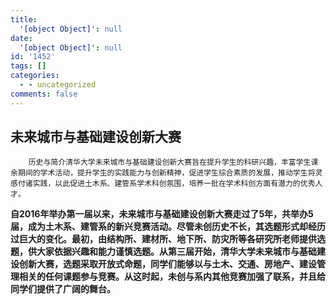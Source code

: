 ```yaml
---
title:
  '[object Object]': null
date:
  '[object Object]': null
id: '1452'
tags: []
categories:
  - - uncategorized
comments: false
---
```


## 未来城市与基础建设创新大赛

```
    历史与简介清华大学未来城市与基础建设创新大赛旨在提升学生的科研兴趣，丰富学生课余期间的学术活动，提升学生的实践能力与创新精神，促进学生综合素质的发展，推动学生将灵感付诸实践，以此促进土木系、建管系学术科创氛围，培养一批在学术科创方面有潜力的优秀人才。
```

 **自2016年举办第一届以来，未来城市与基础建设创新大赛走过了5年，共举办5届，成为土木系、建管系的新兴竞赛活动。尽管未创历史不长，其选题形式却经历过巨大的变化。最初，由结构所、建材所、地下所、防灾所等各研究所老师提供选题，供大家依据兴趣和能力谨慎选题。从第三届开始，清华大学未来城市与基础建设创新大赛，选题采取开放式命题，同学们能够以与土木、交通、房地产、建设管理相关的任何课题参与竞赛。从这时起，未创与系内其他竞赛加强了联系，并且给同学们提供了广阔的舞台。**